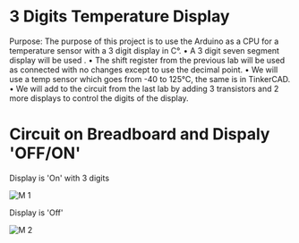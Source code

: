 # 3 Digits Temperature Display
Purpose:  The purpose of this project is to use the Arduino as a CPU for a temperature sensor with a 3 digit display in C°.
•	A 3 digit seven segment display will be used .
•	The shift register from the previous lab will be used as connected with no changes except to use the decimal point.
•	We will use a temp sensor which goes from -40 to 125°C, the same is in TinkerCAD.
•	We will add to the circuit from the last lab by adding 3 transistors and 2 more displays to control the digits of the display.

# Circuit on Breadboard and Dispaly 'OFF/ON'

Display is 'On' with 3 digits

![M 1](https://user-images.githubusercontent.com/102126445/162612708-85bd3461-f2f5-48e9-885d-58e562ad2547.jpg)

Display is 'Off'

![M 2](https://user-images.githubusercontent.com/102126445/162612710-f25053f4-9967-40ce-b285-a6b36adc2ebe.jpg)
